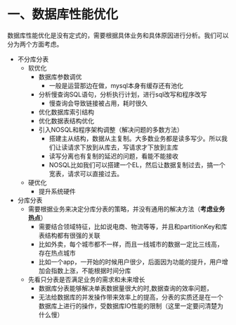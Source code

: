 # 一、数据库性能优化

数据库性能优化是没有定式的，需要根据具体业务和具体原因进行分析。我们可以分为两个方面考虑。
- 不分库分表
  - 软优化
    - 数据库参数调优
      - 一般是运营那边在做，mysql本身有缓存还有池化
    * 分析慢查询SQL语句，分析执行计划，进行sql改写和程序改写
      * 慢查询会导致链接被占用，耗时很久
    * 优化数据库索引结构
    * 优化数据表结构优化
    * 引入NOSQL和程序架构调整（解决问题的多数方法）
      * 搭建主从结构，数据从主复制。大多数业务都是读多写少。所以我们让读请求下放到从库去，写请求才下放到主库
      * 读写分离也有复制的延迟的问题，看能不能接收
      * NOSQL比如我们可以搭建一个EL，然后让数据复制过去，搞一个宽表，请求可以直接过去。
  * 硬优化
    - 提升系统硬件
- 分库分表
  - 需要根据业务来决定分库分表的策略，并没有通用的解决方法（**考虑业务热点**）
    - 需要结合领域特征，比如说电商、物流等等，并且和partitionKey和库表结构都有很强的关联
    - 比如外卖，每个城市都不一样，而且一线城市的数据一定比三线高，存在热点城市
    - 比如一个app，一开始的时候用户很少，后面因为功能的提升，用户增加会指数上涨，不能根据时间分库
  - 先看只分表是否满足业务的需求和未来增长
    * 数据库分表能够解决单表数据量很大的时,数据查询的效率问题，
    * 无法给数据库的并发操作带来效率上的提高，分表的实质还是在一个数据库上进行的操作，受数据库IO性能的限制（这里一定要问清楚为什么慢）
    